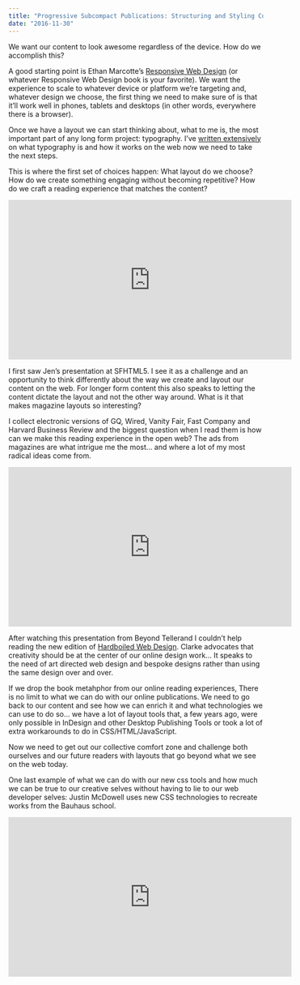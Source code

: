 ```yaml
---
title: "Progressive Subcompact Publications: Structuring and Styling Content"
date: "2016-11-30"
---
```


We want our content to look awesome regardless of the device. How do we accomplish this?

A good starting point is Ethan Marcotte’s [Responsive Web Design](https://abookapart.com/products/responsive-web-design) (or whatever Responsive Web Design book is your favorite). We want the experience to scale to whatever device or platform we’re targeting and, whatever design we choose, the first thing we need to make sure of is that it’ll work well in phones, tablets and desktops (in other words, everywhere there is a browser).

Once we have a layout we can start thinking about, what to me is, the most important part of any long form project: typography. I’ve [written extensively](https://caraya.github.io/book-app/app/typography.html) on what typography is and how it works on the web now we need to take the next steps.

This is where the first set of choices happen: What layout do we choose? How do we create something engaging without becoming repetitive? How do we craft a reading experience that matches the content?

<iframe width="560" height="315" src="https://www.youtube.com/embed/kRYrbcGWjzU?rel=0" frameborder="0" allowfullscreen></iframe>

I first saw Jen’s presentation at SFHTML5. I see it as a challenge and an opportunity to think differently about the way we create and layout our content on the web. For longer form content this also speaks to letting the content dictate the layout and not the other way around. What is it that makes magazine layouts so interesting?

I collect electronic versions of GQ, Wired, Vanity Fair, Fast Company and Harvard Business Review and the biggest question when I read them is how can we make this reading experience in the open web? The ads from magazines are what intrigue me the most… and where a lot of my most radical ideas come from.

<iframe src="https://player.vimeo.com/video/112865159?color=9c191e" width="560" height="315" frameborder="0" webkitallowfullscreen mozallowfullscreen="" allowfullscreen=""></iframe>

After watching this presentation from Beyond Tellerand I couldn’t help reading the new edition of [Hardboiled Web Design](https://shop.smashingmagazine.com/products/hardboiled-web-design). Clarke advocates that creativity should be at the center of our online design work... It speaks to the need of art directed web design and bespoke designs rather than using the same design over and over.

If we drop the book metahphor from our online reading experiences, There is no limit to what we can do with our online publications. We need to go back to our content and see how we can enrich it and what technologies we can use to do so… we have a lot of layout tools that, a few years ago, were only possible in InDesign and other Desktop Publishing Tools or took a lot of extra workarounds to do in CSS/HTML/JavaScript.

Now we need to get out our collective comfort zone and challenge both ourselves and our future readers with layouts that go beyond what we see on the web today.

One last example of what we can do with our new css tools and how much we can be true to our creative selves without having to lie to our web developer selves: Justin McDowell uses new CSS technologies to recreate works from the Bauhaus school.

<iframe width="560" height="315" src="https://www.youtube.com/embed/I49NX1C8qt8" frameborder="0" allowfullscreen></iframe>
